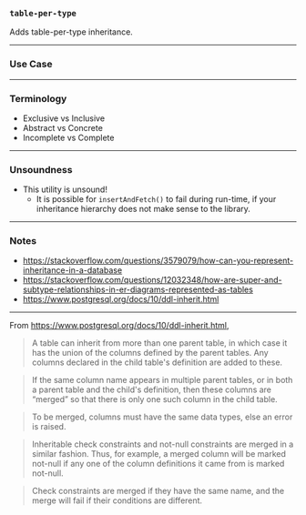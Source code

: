 ### `table-per-type`

Adds table-per-type inheritance.

-----

### Use Case

-----

### Terminology

+ Exclusive vs Inclusive
+ Abstract vs Concrete
+ Incomplete vs Complete

-----

### Unsoundness

+ This utility is unsound!
  + It is possible for `insertAndFetch()` to fail during run-time,
    if your inheritance hierarchy does not make sense to the library.


-----

### Notes

+ https://stackoverflow.com/questions/3579079/how-can-you-represent-inheritance-in-a-database
+ https://stackoverflow.com/questions/12032348/how-are-super-and-subtype-relationships-in-er-diagrams-represented-as-tables
+ https://www.postgresql.org/docs/10/ddl-inherit.html

-----

From https://www.postgresql.org/docs/10/ddl-inherit.html,

> A table can inherit from more than one parent table,
> in which case it has the union of the columns defined by the parent tables.
> Any columns declared in the child table's definition are added to these.

> If the same column name appears in multiple parent tables,
> or in both a parent table and the child's definition,
> then these columns are “merged” so that there is only one such column in the child table.

> To be merged, columns must have the same data types, else an error is raised.

> Inheritable check constraints and not-null constraints are merged in a similar fashion.
> Thus, for example, a merged column will be marked not-null
> if any one of the column definitions it came from is marked not-null.

> Check constraints are merged if they have the same name, and the merge will fail if their conditions are different.

